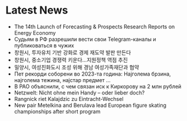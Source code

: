 # Latest News
-  The 14th Launch of Forecasting & Prospects Research Reports on Energy Economy
-  Судьям в РФ разрешили вести свои Telegram-каналы и публиковаться в чужих
-  창원시, 투자유치 기반 강화로 경제 재도약 발판 만든다
-  창원시, 중소기업 경쟁력 키운다…지원정책 역점 추진
-  밀양시, 여성친화도시 조성 위해 경남 여성가족재단과 협약
-  Пет рекорди соборени во 2023-та година: Најголема брзина, најголема тежина, најстар предмет …
-  В РАО объяснили, с чем связан иск к Киркорову на 2 млн рублей
-  Netzwelt: Nicht ohne mein Handy – oder lieber doch?
-  Rangnick riet Kalajdzic zu Eintracht-Wechsel
-  New pair Metelkina and Berulava lead European figure skating championships after short program
